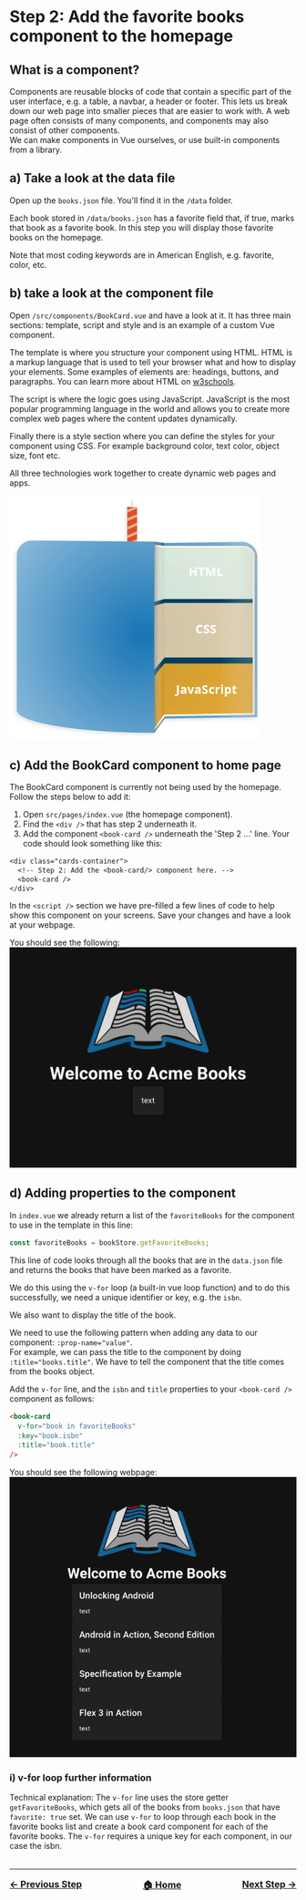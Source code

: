# Step 2: Add the favorite books component to the homepage
## What is a component?
Components are reusable blocks of code that contain a specific part of the user interface, e.g. a table, a navbar, a header or footer.
This lets us break down our web page into smaller pieces that are easier to work with. A web page often consists of many components, and components may also consist of other components.</br>
We can make components in Vue ourselves, or use built-in components from a library. 

## a) Take a look at the data file
Open up the `books.json` file. You'll find it in the `/data` folder.

Each book stored in `/data/books.json` has a favorite field that, if true, marks that book as a favorite book. In this step you will display those favorite books on the homepage.

Note that most coding keywords are in American English, e.g. favorite, color, etc.

## b) take a look at the component file
Open `/src/components/BookCard.vue` and have a look at it. It has three main sections: template, script and style and is an example of a custom Vue component.

The template is where you structure your component using HTML. HTML is a markup language that is used to tell your browser what and how to display your elements. Some examples of elements are: headings, buttons, and paragraphs. You can learn more about HTML on [w3schools](https://www.w3schools.com/html/).

The script is where the logic goes using JavaScript. JavaScript is the most popular programming language in the world and allows you to create more complex web pages where the content updates dynamically. 

Finally there is a style section where you can define the styles for your component using CSS. For example background color, text color, object size, font etc.

All three technologies work together to create dynamic web pages and apps.

![Development cake visual](./devel-cake.png)

## c) Add the BookCard component to home page
The BookCard component is currently not being used by the homepage. Follow the steps below to add it:
1. Open `src/pages/index.vue` (the homepage component).
2. Find the `<div />` that has step 2 underneath it.
3. Add the component `<book-card />` underneath the 'Step 2 ...' line. Your code should look something like this:

```
<div class="cards-container">
  <!-- Step 2: Add the <book-card/> component here. -->
  <book-card />
</div>
```

In the `<script />` section we have pre-filled a few lines of code to help show this component on your screens. Save your changes and have a look at your webpage.

You should see the following:<br/>
![Home page with book-card component](./step-2-a.png)

## d) Adding properties to the component
In `index.vue` we already return a list of the `favoriteBooks` for the component to use in the template in this line:
``` javascript
const favoriteBooks = bookStore.getFavoriteBooks;
```
This line of code looks through all the books that are in the `data.json` file and returns the books that have been marked as a favorite.

We do this using the `v-for` loop (a built-in vue loop function) and to do this successfully, we need a unique identifier or key, e.g. the `isbn`. 

We also want to display the title of the book. 

We need to use the following pattern when adding any data to our component: `:prop-name="value"`.</br>
For example, we can pass the title to the component by doing `:title="books.title"`. We have to tell the component that the title comes from the books object.

Add the `v-for` line, and the `isbn` and `title` properties to your `<book-card />` component as follows:

```html
<book-card
  v-for="book in favoriteBooks"
  :key="book.isbn"
  :title="book.title"
/>
```
You should see the following webpage:<br/>
![Home page with favorite books](./step-2.png)

### i) v-for loop further information
Technical explanation: The `v-for` line uses the store getter `getFavoriteBooks`, which gets all of the books from `books.json` that have `favorite: true` set. We can use `v-for` to loop through each book in the favorite books list and create a book card component for each of the favorite books. The `v-for` requires a unique key for each component, in our case the isbn.

<hr style="margin-top: 32px">
<div style="display: flex; justify-content: space-between; margin-top: 16px; font-weight: bold; font-size: 16px">
  <span><a href="./step-1.md">← Previous Step</a></span>
  <span><a href="README.md">🏠 Home</a></span>
  <span><a href="./step-3.md">Next Step →</a></span>
</div>
